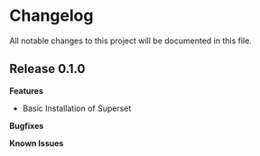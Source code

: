 # Changelog

All notable changes to this project will be documented in this file.

## Release 0.1.0

**Features**
* Basic Installation of Superset


**Bugfixes**

**Known Issues**
